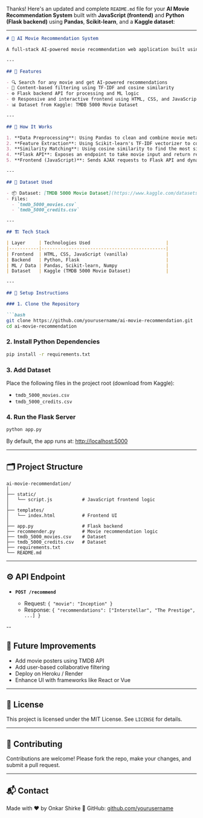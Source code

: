 Thanks! Here's an updated and complete `README.md` file for your **AI Movie Recommendation System** built with **JavaScript (frontend)** and **Python (Flask backend)** using **Pandas**, **Scikit-learn**, and a **Kaggle dataset**:

---

````markdown
# 🎥 AI Movie Recommendation System

A full-stack AI-powered movie recommendation web application built using **Python (Flask)** for the backend and **JavaScript** for the frontend. The system suggests similar movies based on content using Natural Language Processing (NLP) techniques.

---

## 🌟 Features

- 🔍 Search for any movie and get AI-powered recommendations
- 🧠 Content-based filtering using TF-IDF and cosine similarity
- ⚙️ Flask backend API for processing and ML logic
- 🌐 Responsive and interactive frontend using HTML, CSS, and JavaScript
- 📊 Dataset from Kaggle: TMDB 5000 Movie Dataset

---

## 🧠 How It Works

1. **Data Preprocessing**: Using Pandas to clean and combine movie metadata (overview, genres, cast, crew).
2. **Feature Extraction**: Using Scikit-learn's TF-IDF vectorizer to convert metadata into numerical form.
3. **Similarity Matching**: Using cosine similarity to find the most similar movies.
4. **Flask API**: Exposes an endpoint to take movie input and return recommendations.
5. **Frontend (JavaScript)**: Sends AJAX requests to Flask API and dynamically displays recommended movies.

---

## 📁 Dataset Used

- 📦 Dataset: [TMDB 5000 Movie Dataset](https://www.kaggle.com/datasets/tmdb/tmdb-movie-metadata)
- Files:
  - `tmdb_5000_movies.csv`
  - `tmdb_5000_credits.csv`

---

## 🏗️ Tech Stack

| Layer     | Technologies Used                            |
|-----------|----------------------------------------------|
| Frontend  | HTML, CSS, JavaScript (vanilla)              |
| Backend   | Python, Flask                                |
| ML / Data | Pandas, Scikit-learn, Numpy                  |
| Dataset   | Kaggle (TMDB 5000 Movie Dataset)             |

---

## 🔧 Setup Instructions

### 1. Clone the Repository

```bash
git clone https://github.com/yourusername/ai-movie-recommendation.git
cd ai-movie-recommendation
````

### 2. Install Python Dependencies

```bash
pip install -r requirements.txt
```

### 3. Add Dataset

Place the following files in the project root (download from Kaggle):

* `tmdb_5000_movies.csv`
* `tmdb_5000_credits.csv`

### 4. Run the Flask Server

```bash
python app.py
```

By default, the app runs at: [http://localhost:5000](http://localhost:5000)

---

## 🗂️ Project Structure

```
ai-movie-recommendation/
│
├── static/
│   └── script.js           # JavaScript frontend logic
│
├── templates/
│   └── index.html          # Frontend UI
│
├── app.py                  # Flask backend
├── recommender.py          # Movie recommendation logic
├── tmdb_5000_movies.csv    # Dataset
├── tmdb_5000_credits.csv   # Dataset
├── requirements.txt
└── README.md
```

---

## ⚙️ API Endpoint

* **`POST /recommend`**

  * Request: `{ "movie": "Inception" }`
  * Response: `{ "recommendations": ["Interstellar", "The Prestige", ...] }`

--
## 🧩 Future Improvements

* Add movie posters using TMDB API
* Add user-based collaborative filtering
* Deploy on Heroku / Render
* Enhance UI with frameworks like React or Vue

---

## 🧾 License

This project is licensed under the MIT License. See `LICENSE` for details.

---

## 🤝 Contributing

Contributions are welcome! Please fork the repo, make your changes, and submit a pull request.

---

## 📬 Contact

Made with ❤️ by Onkar Shirke
🔗 GitHub: [github.com/yourusername](https://github.com/onkarshirke)

